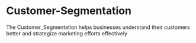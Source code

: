 # Customer-Segmentation
 The Customer_Segmentation helps businesses understand their customers better and strategize marketing efforts effectively
